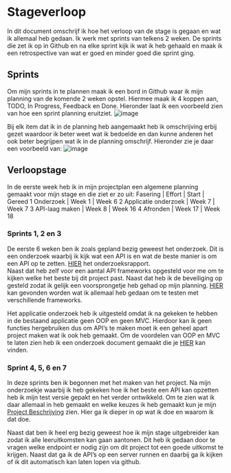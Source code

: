 # Stageverloop
In dit document omschrijf ik hoe het verloop van de stage is gegaan en wat ik allemaal heb gedaan. Ik werk met sprints van telkens 2 weken. De sprints die zet ik op in Github en na elke sprint kijk ik wat ik heb gehaald en maak ik een retrospective van wat er goed en minder goed die sprint ging. 

## Sprints 
Om mijn sprints in te plannen maak ik een bord in Github waar ik mijn planning van de komende 2 weken opstel. Hiermee maak ik 4 koppen aan, TODO, In Progress, Feedback en Done. Hieronder laat ik een voorbeeld zien van hoe een sprint planning eruitziet.
![image](https://github.com/Stage-Bravo/Portfolio/assets/103424907/7cd8a00b-3ad5-44ca-b29f-04dcb6a69a35)
 
Bij elk item dat ik in de planning heb aangemaakt heb ik omschrijving erbij gezet waardoor ik beter weet wat ik bedoelde en dan kunne anderen het ook beter begrijpen wat ik in de planning omschrijf. Hieronder zie je daar een voorbeeld van: 
 ![image](https://github.com/Stage-Bravo/Portfolio/assets/103424907/1b4d302b-99ec-463b-884c-a4731ea635ab)


## Verloopstage
In de eerste week heb ik in mijn projectplan een algemene planning gemaakt voor mijn stage en die ziet er zo uit: 
Fasering |	Effort | 	Start |	Gereed
1	Onderzoek	|	Week 1	| Week 6
2	Applicatie onderzoek	|	Week 7 |	Week 7
3	API-laag maken	|	Week 8 |	Week 16
4	Afronden	|	Week 17	| Week 18

### Sprints 1, 2 en 3
De eerste 6 weken ben ik zoals gepland bezig geweest het onderzoek. Dit is een onderzoek waarbij ik kijk wat een API is en wat de beste manier is om een API op te zetten. [HIER](https://github.com/Stage-Bravo/Portfolio/blob/main/Onderzoek/Onderzoeksrapport.pdf) het onderzoeksrapport. <br>
Naast dat heb zelf voor een aantal API frameworks opgesteld voor me om te kijken welke het beste bij dit project past. Naast dat heb ik de beveiliging op gesteld zodat ik gelijk een voorsprongetje heb gehad op mijn planning. [HIER](https://github.com/Stage-Bravo/PHP-API-Framworks) kan gevonden worden wat ik allemaal heb gedaan om te testen met verschillende frameworks. 

Het applicatie onderzoek heb ik uitgesteld omdat ik na gekeken te hebben in de bestaand applicatie geen OOP en geen MVC. Hierdoor kan ik geen functies hergebruiken dus om API’s te maken moet ik een geheel apart project maken wat ik ook heb gemaakt. Om de voordelen van OOP en MVC te laten zien heb ik een onderzoek document gemaakt die je [HIER](https://github.com/Stage-Bravo/Portfolio/blob/main/Onderzoek/Applicatie%20Onderzoek.pdf) kan vinden.

### Sprint 4, 5, 6 en 7
In deze sprints ben ik begonnen met het maken van het project. Na mijn onderzoekje waarbij ik heb gekeken hoe ik het beste een API kan opzetten heb ik mijn test versie gepakt en het verder ontwikkeld. Om te zien wat ik daar allemaal in heb gemaakt en welke keuzes ik heb gemaakt kun je mijn [Project Beschrijving](https://github.com/Stage-Bravo/Portfolio/blob/main/Bewijsvoering/Project_beschrijving.md) zien. Hier ga ik dieper in op wat ik doe en waarom ik dat doe. 

Naast dat ben ik heel erg bezig geweest hoe ik mijn stage uitgebreider kan zodat ik alle leeruitkomsten kan gaan aantonen. Dit heb ik gedaan door te vragen welke endpoint er nodig zijn om dit project tot een goede uitkomst te krijgen. Naast dat ga ik de API’s op een server runnen en daarbij ga ik kijken of ik dit automatisch kan laten lopen via github. 
